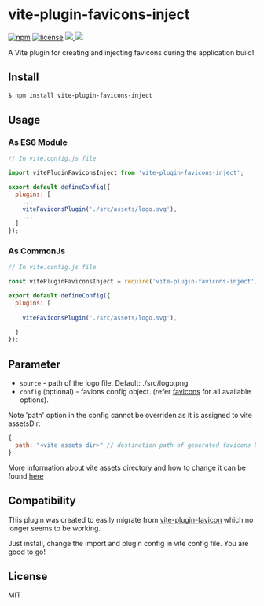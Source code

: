 vite-plugin-favicons-inject
===========
[![npm][npm]][npm-url]
[![license][license]][license-url]
<a href="https://npmcharts.com/compare/vite-plugin-favicons-inject?minimal=true">
  <img src="https://img.shields.io/npm/dm/vite-plugin-favicons-inject.svg">
</a>
<a href="https://img.shields.io/bundlephobia/minzip/vite-plugin-favicons-inject">
  <img src="https://img.shields.io/bundlephobia/minzip/vite-plugin-favicons-inject">
</a>
<br>

A Vite plugin for creating and injecting favicons during the application build!

Install
-------

```bash
$ npm install vite-plugin-favicons-inject
```

Usage
-----

### As ES6 Module ###

```javascript
// In vite.config.js file

import vitePluginFaviconsInject from 'vite-plugin-favicons-inject';

export default defineConfig({
  plugins: [
    ...
    viteFaviconsPlugin('./src/assets/logo.svg'),
    ...
  ]
});
```

### As CommonJs ###

```javascript
// In vite.config.js file

const vitePluginFaviconsInject = require('vite-plugin-favicons-inject');

export default defineConfig({
  plugins: [
    ...
    viteFaviconsPlugin('./src/assets/logo.svg'),
    ...
  ]
});
```


Parameter
---------

 - `source` - path of the logo file. Default: ./src/logo.png
 - `config` (optional) - favions config object. (refer [favicons](https://github.com/itgalaxy/favicons#nodejs) for all available options).

  Note 'path' option in the config cannot be overriden as it is assigned to vite assetsDir:
  ```javascript
  {
    path: "<vite assets dir>" // destination path of generated favicons based on vite asset dir
  }
  ```
  More information about vite assets directory and how to change it can be found [here](https://vitejs.dev/config/build-options.html#build-assetsdir)


Compatibility
---------

This plugin was created to easily migrate from [vite-plugin-favicon](https://github.com/josh-hemphill/vite-plugin-favicon) which no longer seems to be working.

Just install, change the import and plugin config in vite config file. You are good to go!

License
-------

MIT



[npm]: https://img.shields.io/npm/v/vite-plugin-favicons-inject.svg
[npm-url]: https://npmjs.com/package/vite-plugin-favicons-inject
[license]: https://img.shields.io/npm/l/vite-plugin-favicons-inject?no-cache
[license-url]: https://github.com/JohnPremKumar/vite-plugin-favicons-inject/blob/main/LICENCE
